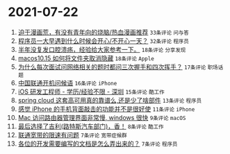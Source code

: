 # 2021-07-22

1. [迫于漫画荒，有没有青年向的烧脑/热血漫画推荐](https://www.v2ex.com/t/790967) `33条评论` `问与答`
1. [程序员一大早遇到什么时候会开心/不开心一天？](https://www.v2ex.com/t/790971) `32条评论` `程序员`
1. [半年没复发口腔溃疡，经验给大家参考一下。](https://www.v2ex.com/t/790992) `18条评论` `分享发现`
1. [macos10.15 如何将文件夹取消隐藏](https://www.v2ex.com/t/790981) `18条评论` `Apple`
1. [为什么每次面试问网络相关的题时都问三次握手和四次挥手？](https://www.v2ex.com/t/790966) `17条评论` `职场话题`
1. [中国联通开机问候语](https://www.v2ex.com/t/790972) `16条评论` `iPhone`
1. [iOS 研发工程师 - 学历/经验不限 - 深圳](https://www.v2ex.com/t/790968) `15条评论` `酷工作`
1. [spring cloud 这套高可用真的靠谱么,还是少了啥部件](https://www.v2ex.com/t/790969) `13条评论` `程序员`
1. [感觉 iPhone 的手机背面敲击的功能并不是很好使](https://www.v2ex.com/t/790995) `11条评论` `iPhone`
1. [Mac 访问路由器管理界面非常慢, windows 很快](https://www.v2ex.com/t/790986) `9条评论` `macOS`
1. [最后选择了吉利(路特斯汽车部门)，香！](https://www.v2ex.com/t/790988) `8条评论` `酷工作`
1. [联通宽带的限速有问题](https://www.v2ex.com/t/790987) `7条评论` `宽带症候群`
1. [各位的开发需要编写的文档是怎么弄出来的？](https://www.v2ex.com/t/790973) `7条评论` `程序员`
